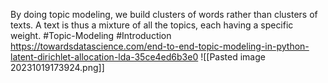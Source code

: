 By doing topic modeling, we build clusters of words rather than clusters of texts. A text is thus a mixture of all the topics, each having a specific weight.
#Topic-Modeling #Introduction 
https://towardsdatascience.com/end-to-end-topic-modeling-in-python-latent-dirichlet-allocation-lda-35ce4ed6b3e0
![[Pasted image 20231019173924.png]]